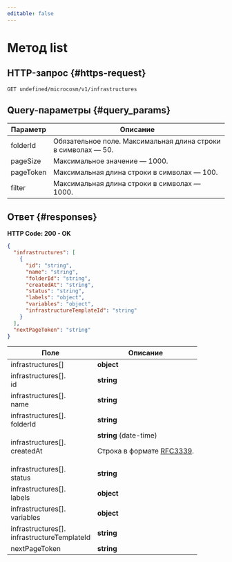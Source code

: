 ```yaml
---
editable: false
---
```


# Метод list

 

 
## HTTP-запрос {#https-request}
```
GET undefined/microcosm/v1/infrastructures
```
 
## Query-параметры {#query_params}
 
Параметр | Описание
--- | ---
folderId | Обязательное поле. Максимальная длина строки в символах — 50.
pageSize | Максимальное значение — 1000.
pageToken | Максимальная длина строки в символах — 100.
filter | Максимальная длина строки в символах — 1000.
 
## Ответ {#responses}
**HTTP Code: 200 - OK**

```json 
{
  "infrastructures": [
    {
      "id": "string",
      "name": "string",
      "folderId": "string",
      "createdAt": "string",
      "status": "string",
      "labels": "object",
      "variables": "object",
      "infrastructureTemplateId": "string"
    }
  ],
  "nextPageToken": "string"
}
```

 
Поле | Описание
--- | ---
infrastructures[] | **object**<br>
infrastructures[].<br>id | **string**<br>
infrastructures[].<br>name | **string**<br>
infrastructures[].<br>folderId | **string**<br>
infrastructures[].<br>createdAt | **string** (date-time)<br><p>Строка в формате <a href="https://www.ietf.org/rfc/rfc3339.txt">RFC3339</a>.</p> 
infrastructures[].<br>status | **string**<br>
infrastructures[].<br>labels | **object**<br>
infrastructures[].<br>variables | **object**<br>
infrastructures[].<br>infrastructureTemplateId | **string**<br>
nextPageToken | **string**<br>